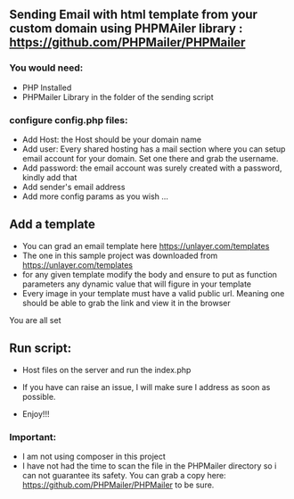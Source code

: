## Sending Email with html template from your custom domain using PHPMAiler library : https://github.com/PHPMailer/PHPMailer

### You would need:
* PHP Installed
* PHPMailer Library in the folder of the sending script

### configure config.php files:
* Add Host: the Host should be your domain name
* Add user: Every shared hosting has a mail section where you can setup email account
for your domain. Set one there and grab the username.
* Add password: the email account was surely created with a password, kindly add that
* Add sender's email address
* Add more config params as you wish ...

## Add a template
* You can grad an email template here  https://unlayer.com/templates
* The one in this sample project was downloaded from https://unlayer.com/templates
* for any given template modify the body and ensure to put as function parameters any dynamic value 
that will figure in your template 
* Every image in your template must have a valid public url. Meaning one should be able to grab 
the link and view it in the browser

You are all set 

## Run script:
* Host files on the server and run the index.php
* If you have can raise an issue, I will make sure I address as soon as possible. 

* Enjoy!!!

### Important:
* I am not using composer in this project
* I have not had the time to scan the file in the PHPMailer directory so i can not guarantee its safety. 
You can grab a copy here: https://github.com/PHPMailer/PHPMailer to be sure.

